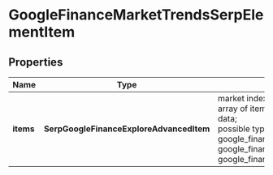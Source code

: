 # GoogleFinanceMarketTrendsSerpElementItem


## Properties

| Name | Type | Description | Notes |
|------------ | ------------- | ------------- | -------------|
**items** | **SerpGoogleFinanceExploreAdvancedItem** | market indexes data<br>array of items containing market indexes data;<br>possible type of items: google_finance_asset_pair_element, google_finance_market_instrument_element, google_finance_market_index_element |[optional]|